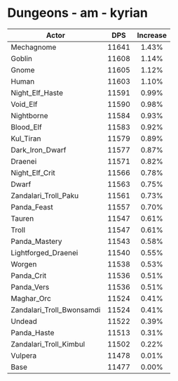 # Dungeons - am - kyrian
| Actor | DPS | Increase |
|---|:---:|:---:|
|Mechagnome|11641|1.43%|
|Goblin|11608|1.14%|
|Gnome|11605|1.12%|
|Human|11603|1.10%|
|Night_Elf_Haste|11591|0.99%|
|Void_Elf|11590|0.98%|
|Nightborne|11584|0.93%|
|Blood_Elf|11583|0.92%|
|Kul_Tiran|11579|0.89%|
|Dark_Iron_Dwarf|11577|0.87%|
|Draenei|11571|0.82%|
|Night_Elf_Crit|11566|0.78%|
|Dwarf|11563|0.75%|
|Zandalari_Troll_Paku|11561|0.73%|
|Panda_Feast|11557|0.70%|
|Tauren|11547|0.61%|
|Troll|11547|0.61%|
|Panda_Mastery|11543|0.58%|
|Lightforged_Draenei|11540|0.55%|
|Worgen|11538|0.53%|
|Panda_Crit|11536|0.51%|
|Panda_Vers|11536|0.51%|
|Maghar_Orc|11524|0.41%|
|Zandalari_Troll_Bwonsamdi|11524|0.41%|
|Undead|11522|0.39%|
|Panda_Haste|11513|0.31%|
|Zandalari_Troll_Kimbul|11502|0.22%|
|Vulpera|11478|0.01%|
|Base|11477|0.00%|
